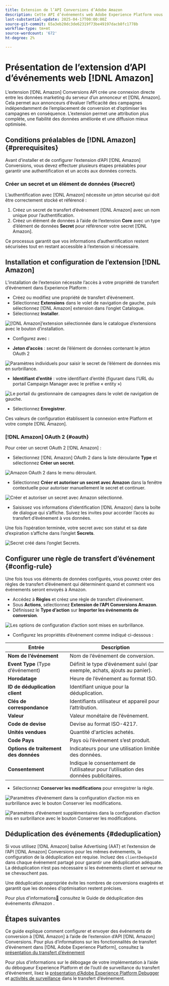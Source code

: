 ```yaml
---
title: Extension de l’API Conversions d’Adobe Amazon
description: Cette API d’événements web Adobe Experience Platform vous permet de partager des interactions de site web directement avec Amazon.
last-substantial-update: 2025-04-17T00:00:00Z
source-git-commit: 65a3eb20dc3de62319f73be49197dacb8fc1778b
workflow-type: tm+mt
source-wordcount: '672'
ht-degree: 2%

---
```


# Présentation de l’extension d’API d’événements web [!DNL Amazon]

L’extension [!DNL Amazon] Conversions API crée une connexion directe entre les données marketing du serveur d’un annonceur et [!DNL Amazon]. Cela permet aux annonceurs d’évaluer l’efficacité des campagnes indépendamment de l’emplacement de conversion et d’optimiser les campagnes en conséquence. L’extension permet une attribution plus complète, une fiabilité des données améliorée et une diffusion mieux optimisée.

## Conditions préalables de [!DNL Amazon] {#prerequisites}

Avant d’installer et de configurer l’extension d’API [!DNL Amazon] Conversions, vous devez effectuer plusieurs étapes préalables pour garantir une authentification et un accès aux données corrects.

### Créer un secret et un élément de données {#secret}

L’authentification avec [!DNL Amazon] nécessite un jeton sécurisé qui doit être correctement stocké et référencé :

1. Créez un secret de transfert d’événement [!DNL Amazon] avec un nom unique pour l’authentification.
2. Créez un élément de données à l’aide de l’extension **Core** avec un type d’élément de données **Secret** pour référencer votre secret [!DNL Amazon].

Ce processus garantit que vos informations d’authentification restent sécurisées tout en restant accessible à l’extension si nécessaire.

## Installation et configuration de l’extension [!DNL Amazon]

L’installation de l’extension nécessite l’accès à votre propriété de transfert d’événement dans Experience Platform :

- Créez ou modifiez une propriété de transfert d’événement.
- Sélectionnez **Extensions** dans le volet de navigation de gauche, puis sélectionnez [!DNL Amazon] extension dans l’onglet Catalogue.
- Sélectionnez **Installer**.

![[!DNL Amazon]’extension sélectionnée dans le catalogue d’extensions avec le bouton d’installation.](../../../images/extensions/server/amazon/amazon-extension.png)

- Configurez avec :

- **Jeton d’accès** : secret de l’élément de données contenant le jeton OAuth 2

![Paramètres individuels pour saisir le secret de l’élément de données mis en surbrillance.](../../../images/extensions/server/amazon/2.png)

- **Identifiant d’entité** : votre identifiant d’entité (figurant dans l’URL du portail Campaign Manager avec le préfixe « entity »)

![Le portail du gestionnaire de campagnes dans le volet de navigation de gauche.](../../../images/extensions/server/amazon/3.png)

- Sélectionnez **Enregistrer**.

Ces valeurs de configuration établissent la connexion entre Platform et votre compte [!DNL Amazon].

### [!DNL Amazon] OAuth 2 {#oauth}

Pour créer un secret OAuth 2 [!DNL Amazon] :

- Sélectionnez [!DNL Amazon] OAuth 2 dans la liste déroulante **Type** et sélectionnez **Créer un secret**.

![Amazon OAuth 2 dans le menu déroulant.](../../../images/extensions/server/amazon/Oauth.png)

- Sélectionnez **Créer et autoriser un secret avec Amazon** dans la fenêtre contextuelle pour autoriser manuellement le secret et continuer.

![Créer et autoriser un secret avec Amazon sélectionné.](../../../images/extensions/server/amazon/Oauth.1.png)

- Saisissez vos informations d’identification [!DNL Amazon] dans la boîte de dialogue qui s’affiche. Suivez les invites pour accorder l’accès au transfert d’événement à vos données.

Une fois l’opération terminée, votre secret avec son statut et sa date d’expiration s’affiche dans l’onglet **Secrets**.

![Secret créé dans l’onglet Secrets.](../../../images/extensions/server/amazon/Oauth.2.png)

## Configurer une règle de transfert d’événement {#config-rule}

Une fois tous vos éléments de données configurés, vous pouvez créer des règles de transfert d’événement qui déterminent quand et comment vos événements seront envoyés à Amazon.

- Accédez à **Règles** et créez une règle de transfert d’événement.
- Sous **Actions**, sélectionnez **Extension de l’API Conversions Amazon**.
- Définissez le **Type d’action** sur **Importer les événements de conversion**.

![Les options de configuration d’action sont mises en surbrillance.](../../../images/extensions/server/amazon/4.png)

- Configurez les propriétés d’événement comme indiqué ci-dessous :

| Entrée | Description |
| --- | --- |
| **Nom de l’événement** | Nom de l’événement de conversion. |
| **Event Type** (Type d’événement) | Définit le type d’événement suivi (par exemple, achats, ajouts au panier). |
| **Horodatage** | Heure de l’événement au format ISO. |
| **ID de déduplication client** | Identifiant unique pour la déduplication. |
| **Clés de correspondance** | Identifiants utilisateur et appareil pour l’attribution. |
| **Valeur** | Valeur monétaire de l’événement. |
| **Code de devise** | Devise au format ISO-4217. |
| **Unités vendues** | Quantité d&#39;articles achetés. |
| **Code Pays** | Pays où l’événement s’est produit. |
| **Options de traitement des données** | Indicateurs pour une utilisation limitée des données. |
| **Consentement** | Indique le consentement de l’utilisateur pour l’utilisation des données publicitaires. |

- Sélectionnez **Conserver les modifications** pour enregistrer la règle.

![Paramètres d’événement dans la configuration d’action mis en surbrillance avec le bouton Conserver les modifications.](../../../images/extensions/server/amazon/5.png)

![Paramètres d’événement supplémentaires dans la configuration d’action mis en surbrillance avec le bouton Conserver les modifications.](../../../images/extensions/server/amazon/6.png)

## Déduplication des événements {#deduplication}

Si vous utilisez [!DNL Amazon] balise Advertising (AAT) et l’extension de l’API [!DNL Amazon] Conversions pour les mêmes événements, la configuration de la déduplication est requise. Incluez des `clientDedupeId` dans chaque événement partagé pour garantir une déduplication adéquate.
La déduplication n’est pas nécessaire si les événements client et serveur ne se chevauchent pas.

Une déduplication appropriée évite les nombres de conversions exagérés et garantit que les données d’optimisation restent précises.

Pour plus d’informations[&#128279;](https://advertising.amazon.com/) consultez le Guide de déduplication des événements d’Amazon .

## Étapes suivantes

Ce guide explique comment configurer et envoyer des événements de conversion à [!DNL Amazon] à l’aide de l’extension d’API [!DNL Amazon] Conversions. Pour plus d’informations sur les fonctionnalités de transfert d’événement dans [!DNL Adobe Experience Platform], consultez la [présentation du transfert d’événement](../../../ui/event-forwarding/overview.md)

Pour plus d’informations sur le débogage de votre implémentation à l’aide du débogueur Experience Platform et de l’outil de surveillance du transfert d’événement, lisez la [présentation d’Adobe Experience Platform Debugger](https://experienceleague.adobe.com/fr/docs/experience-platform/debugger/home) et [activités de surveillance](https://experienceleague.adobe.com/fr/docs/experience-platform/tags/event-forwarding/monitoring) dans le transfert d’événement.